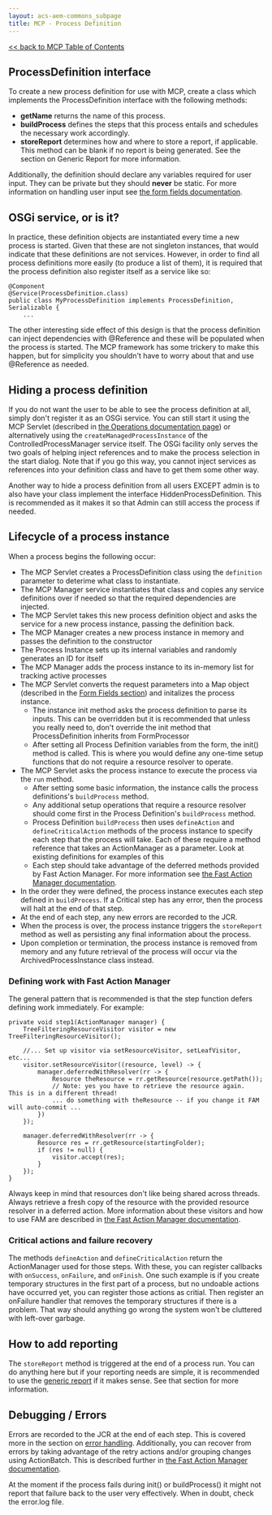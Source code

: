 ```yaml
---
layout: acs-aem-commons_subpage
title: MCP - Process Definition
---
```


[<< back to MCP Table of Contents](../index.html)

## ProcessDefinition interface
To create a new process definition for use with MCP, create a class which implements the ProcessDefinition interface with the following methods:
* **getName** returns the name of this process.
* **buildProcess** defines the steps that this process entails and schedules the necessary work accordingly.
* **storeReport** determines how and where to store a report, if applicable.  This method can be blank if no report is being generated.  See the section on Generic Report for more information.

Additionally, the definition should declare any variables required for user input.  They can be private but they should **never** be static.  For more information on handling user input see [the form fields documentation](form-fields.html).

## OSGi service, or is it?
In practice, these definition objects are instantiated every time a new process is started.  Given that these are not singleton instances, that would indicate that these definitions are not services.  However, in order to find all process definitions more easily (to produce a list of them), it is required that the process definition also register itself as a service like so:

```
@Component
@Service(ProcessDefinition.class)
public class MyProcessDefinition implements ProcessDefinition, Serializable {
    ...
```

The other interesting side effect of this design is that the process definition can inject dependencies with @Reference and these will be populated when the process is started.  The MCP framework has some trickery to make this happen, but for simplicity you shouldn't have to worry about that and use @Reference as needed.

## Hiding a process definition
If you do not want the user to be able to see the process definition at all, simply don't register it as an OSGi service.  You can still start it using the MCP Servlet (described in [the Operations documentation page](maintenance.html)) or alternatively using the `createManagedProcessInstance` of the ControlledProcessManager service itself.  The OSGi facility only serves the two goals of helping inject references and to make the process selection in the start dialog.  Note that if you go this way, you cannot inject services as references into your definition class and have to get them some other way.

Another way to hide a process definition from all users EXCEPT admin is to also have your class implement the interface HiddenProcessDefinition.  This is recommended as it makes it so that Admin can still access the process if needed.

## Lifecycle of a process instance
When a process begins the following occur:
* The MCP Servlet creates a ProcessDefinition class using the `definition` parameter to deterime what class to instantiate.
* The MCP Manager service instantiates that class and copies any service definitions over if needed so that the required dependencies are injected.
* The MCP Servlet takes this new process definition object and asks the service for a new process instance, passing the definition back.
* The MCP Manager creates a new process instance in memory and passes the definition to the constructor
* The Process Instance sets up its internal variables and randomly generates an ID for itself
* The MCP Manager adds the process instance to its in-memory list for tracking active processes
* The MCP Servlet converts the request parameters into a Map object (described in the [Form Fields section](form-fields.html)) and initalizes the process instance.
    * The instance init method asks the process definition to parse its inputs.
      This can be overridden but it is recommended that unless you really need to, don't override the init method that ProcessDefinition inherits from FormProcessor
    * After setting all Process Definition variables from the form, the init() method is called.
    This is where you would define any one-time setup functions that do not require a resource resolver to operate.
* The MCP Servlet asks the process instance to execute the process via the `run` method.
    * After setting some basic information, the instance calls the process definitions's `buildProcess` method.
    * Any additional setup operations that require a resource resolver should come first in the Process Definition's `buildProcess` method.
    * Process Definition `buildProcess` then uses `defineAction` and `defineCriticalAction` methods of the process instance to specify each step that the process will take.  Each of these require a method reference that takes an ActionManager as a parameter.  Look at existing definitions for examples of this
    * Each step should take advantage of the deferred methods provided by Fast Action Manager.  For more information see [the Fast Action Manager documentation](../fast-action-manager/index.html).
* In the order they were defined, the process instance executes each step defined in `buildProcess`.  If a Critical step has any error, then the process will halt at the end of that step.
* At the end of each step, any new errors are recorded to the JCR.
* When the process is over, the process instance triggers the `storeReport` method as well as persisting any final information about the process.
* Upon completion or termination, the process instance is removed from memory and any future retrieval of the process will occur via the ArchivedProcessInstance class instead.

### Defining work with Fast Action Manager
The general pattern that is recommended is that the step function defers defining work immediately.  For example:
```
private void step1(ActionManager manager) {
    TreeFilteringResourceVisitor visitor = new TreeFilteringResourceVisitor();
    
    //... Set up visitor via setResourceVisitor, setLeafVisitor, etc...
    visitor.setResourceVisitor((resource, level) -> {
        manager.deferredWithResolver(rr -> {
            Resource theResource = rr.getResource(resource.getPath());
            // Note: yes you have to retrieve the resource again.  This is in a different thread!
            ... do something with theResource -- if you change it FAM will auto-commit ...
        })
    });

    manager.deferredWithResolver(rr -> {
        Resource res = rr.getResource(startingFolder);
        if (res != null) {
            visitor.accept(res);
        }
    });
}
```

Always keep in mind that resources don't like being shared across threads.  Always retrieve a fresh copy of the resource with the provided resource resolver in a deferred action.  More information about these visitors and how to use FAM are described in [the Fast Action Manager documentation](../../fast-action-manager/index.html).

### Critical actions and failure recovery
The methods `defineAction` and `defineCriticalAction` return the ActionManager used for those steps.  With these, you can register callbacks with `onSuccess`, `onFailure`, and `onFinish`.  One such example is if you create temporary structures in the first part of a process, but no undoable actions have occurred yet, you can register those actions as critial.  Then register an onFailure handler that removes the temporary structures if there is a problem.  That way should anything go wrong the system won't be cluttered with left-over garbage.

## How to add reporting
The `storeReport` method is triggered at the end of a process run.  You can do anything here but if your reporting needs are simple, it is recommended to use the [generic report](generic-report.html) if it makes sense.  See that section for more information.

## Debugging / Errors
Errors are recorded to the JCR at the end of each step.  This is covered more in the section on [error handling](error-handling.html).  Additionally, you can recover from errors by taking advantage of the retry actions and/or grouping changes using ActionBatch.  This is described further in [the Fast Action Manager documentation](../../fast-action-manager/index.html).

At the moment if the process fails during init() or buildProcess() it might not report that failure back to the user very effectively.  When in doubt, check the error.log file.
